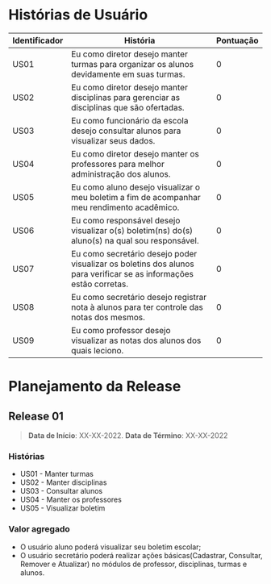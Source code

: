 # Histórias de Usuário
|Identificador|História|Pontuação|
|---|---|---|
|US01|Eu como diretor desejo manter turmas para organizar os alunos devidamente em suas turmas.|0|
|US02|Eu como diretor desejo manter disciplinas para gerenciar as disciplinas que são ofertadas.|0|
|US03|Eu como funcionário da escola desejo consultar alunos para visualizar seus dados.|0|
|US04|Eu como diretor desejo manter os professores para melhor administração dos alunos.|0|
|US05|Eu como aluno desejo visualizar o meu boletim a fim de acompanhar meu rendimento acadêmico.|0|
|US06|Eu como responsável desejo visualizar o(s) boletim(ns) do(s) aluno(s) na qual sou responsável.|0|
|US07|Eu como secretário desejo poder visualizar os boletins dos alunos para verificar se as informações estão corretas.|0|
|US08|Eu como secretário desejo registrar nota à alunos para ter controle das notas dos mesmos.|0|
|US09|Eu como professor desejo visualizar as notas dos alunos dos quais leciono.|0|

# Planejamento da Release
## Release 01
> **Data de Início**: XX-XX-2022. **Data de Término**: XX-XX-2022
### Histórias 
* US01 - Manter turmas
* US02 - Manter disciplinas
* US03 - Consultar alunos
* US04 - Manter os professores
* US05 - Visualizar boletim
### Valor agregado
* O usuário aluno poderá visualizar seu boletim escolar;
* O usuário secretário poderá realizar ações básicas(Cadastrar, Consultar, Remover e Atualizar) no módulos de professor, disciplinas, turmas e alunos.

